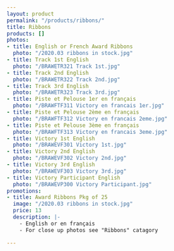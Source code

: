 ```yaml
---
layout: product
permalink: "/products/ribbons/"
title: Ribbons
products: []
photos:
- title: English or French Award Ribbons
  photo: "/2020.03 ribbons in stock.jpg"
- title: Track 1st English
  photo: "/BRAWETR321 Track 1st.jpg"
- title: Track 2nd English
  photo: "/BRAWETR322 Track 2nd.jpg"
- title: Track 3rd English
  photo: "/BRAWETR323 Track 3rd.jpg"
- title: Piste et Pelouse 1er en français
  photo: "/BRAWFTF311 Victory en francais 1er.jpg"
- title: Piste et Pelouse 2ème en français
  photo: "/BRAWFTF312 Victory en francais 2eme.jpg"
- title: Piste et Pelouse 3ème en français
  photo: "/BRAWFTF313 Victory en francais 3eme.jpg"
- title: Victory 1st English
  photo: "/BRAWEVF301 Victory 1st.jpg"
- title: Victory 2nd English
  photo: "/BRAWEVF302 Victory 2nd.jpg"
- title: Victory 3rd English
  photo: "/BRAWEVF303 Victory 3rd.jpg"
- title: Victory Participant English
  photo: "/BRAWEVP300 Victory Participant.jpg"
promotions:
- title: Award Ribbons Pkg of 25
  image: "/2020.03 ribbons in stock.jpg"
  price: 13
  description: |-
    - English or en français
    - For close up photos see "Ribbons" catagory

---
```

